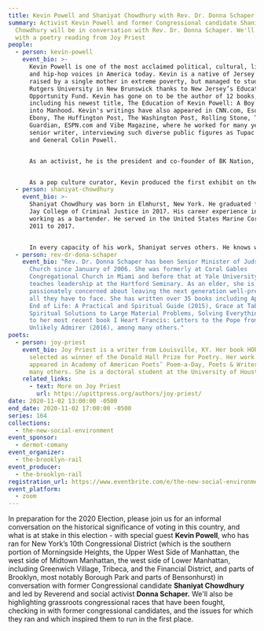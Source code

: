 ```yaml
---
title: Kevin Powell and Shaniyat Chowdhury with Rev. Dr. Donna Schaper
summary: Activist Kevin Powell and former Congressional candidate Shaniyat
  Chowdhury will be in conversation with Rev. Dr. Donna Schaper. We'll conclude
  with a poetry reading from Joy Priest
people:
  - person: kevin-powell
    event_bio: >-
      Kevin Powell is one of the most acclaimed political, cultural, literary
      and hip-hop voices in America today. Kevin is a native of Jersey City,
      raised by a single mother in extreme poverty, but managed to study at
      Rutgers University in New Brunswick thanks to New Jersey’s Educational
      Opportunity Fund. Kevin has gone on to be the author of 12 books,
      including his newest title, The Education of Kevin Powell: A Boy’s Journey
      into Manhood. Kevin's writings have also appeared in CNN.com, Esquire,
      Ebony, The Huffington Post, The Washington Post, Rolling Stone, The
      Guardian, ESPN.com and Vibe Magazine, where he worked for many years as a
      senior writer, interviewing such diverse public figures as Tupac Shakur
      and General Colin Powell.


      As an activist, he is the president and co-founder of BK Nation, a new national, progressive, multicultural organization focused on such issues as education, civic engagement, leadership training, health and wellness, social media, arts and culture, and job and small business creation. 


      As a pop culture curator, Kevin produced the first exhibit on the history of hip-hop in America at the Rock and Roll Hall of Fame in Cleveland, Ohio, which toured America and overseas. As a humanitarian, Kevin's work includes local, national and international initiatives to end violence against women and girls (including a very well-regarded appearance on The Oprah Winfrey Show highlighting domestic violence); and he has done extensive philanthropic and relief work, ranging from Hurricane Katrina to earthquakes in Haiti and Japan, to Superstorm Sandy in New York, to his annual holiday party and clothing drive for the homeless every December since 9/11.
  - person: shaniyat-chowdhury
    event_bio: >-
      Shaniyat Chowdhury was born in Elmhurst, New York. He graduated from John
      Jay College of Criminal Justice in 2017. His career experience includes
      working as a bartender. He served in the United States Marine Corps from
      2011 to 2017.


      In every capacity of his work, Shaniyat serves others. He knows what it’s like to have a thankless job as a bar-back, mold the minds of youth, serve his country, and bring his community together. As the son of Bangladeshi immigrants knows what it’s like to watch his parents work in the hospitality/service industry to make ends meet, suffer the adverse effects of decisions made for union workers, and saw the effects of climate change first-hand while serving in the Marine Corps. Being a part of Alexandria Ocasio-Cortez’s campaign changed his life -- and now he wants to change the lives of the constituents in his district.
  - person: rev-dr-dona-schaper
    event_bio: "Rev. Dr. Donna Schaper has been Senior Minister of Judson Memorial
      Church since January of 2006. She was formerly at Coral Gables
      Congregational Church in Miami and before that at Yale University and
      teaches leadership at the Hartford Seminary. As an elder, she is
      passionately concerned about leaving the next generation well-prepared for
      all they have to face. She has written over 35 books including Approaching
      End of Life: A Practical and Spiritual Guide (2015), Grace at Table: Small
      Spiritual Solutions to Large Material Problems, Solving Everything (2013),
      to her most recent book I Heart Francis: Letters to the Pope from an
      Unlikely Admirer (2016), among many others."
poets:
  - person: joy-priest
    event_bio: Joy Priest is a writer from Louisville, KY. Her book HORSEPOWER was
      selected as winner of the Donald Hall Prize for Poetry. Her work has
      appeared in Academy of American Poets’ Poem-a-Day, Poets & Writers, and
      many others. She is a doctoral student at the University of Houston.
    related_links:
      - text: More on Joy Priest
        url: https://upittpress.org/authors/joy-priest/
date: 2020-11-02 13:00:00 -0500
end_date: 2020-11-02 17:00:00 -0500
series: 164
collections:
  - the-new-social-environment
event_sponsor:
  - dermot-comany
event_organizer:
  - the-brooklyn-rail
event_producer:
  - the-brooklyn-rail
registration_url: https://www.eventbrite.com/e/the-new-social-environment-164-kevin-powell-and-shaniyat-chowdhury-tickets-127505308811
event_platform:
  - zoom
---
```

In preparation for the 2020 Election, please join us for an informal conversation on the historical significance of voting in this country, and what is at stake in this election - with special guest **Kevin Powell**, who has ran for New York’s 10th Congressional District (which is the southern portion of Morningside Heights, the Upper West Side of Manhattan, the west side of Midtown Manhattan, the west side of Lower Manhattan, including Greenwich Village, Tribeca, and the Financial District, and parts of Brooklyn, most notably Borough Park and parts of Bensonhurst) in conversation with former Congressional candidate **Shaniyat Chowdhury** and led by Reverend and social activist **Donna Schaper.** We'll also be highlighting grassroots congressional races that have been fought, checking in with former congressional candidates, and the issues for which they ran and which inspired them to run in the first place.